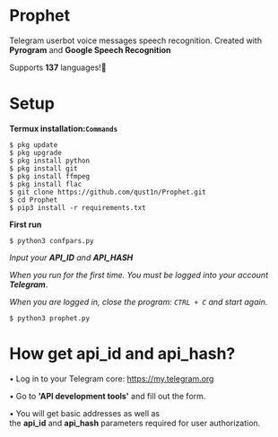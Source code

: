 # Prophet
Telegram userbot voice messages speech recognition. 
Created with **Pyrogram** and **Google Speech Recognition**

Supports **137** languages!🎉

# Setup
**Termux installation:`Commands`**
```
$ pkg update
$ pkg upgrade
$ pkg install python
$ pkg install git
$ pkg install ffmpeg
$ pkg install flac
$ git clone https://github.com/qust1n/Prophet.git
$ cd Prophet
$ pip3 install -r requirements.txt
```

**First run**
```
$ python3 confpars.py
```
*Input your **API_ID** and **API_HASH***

*When you run for the first time. You must be logged into your account
**Telegram***.

*When you are logged in, close the program: `CTRL + C` and start again.*
```
$ python3 prophet.py
```

# How get api_id and api_hash?

• Log in to your Telegram core: 
https://my.telegram.org

• Go to **'API development tools'** and fill out the form.

• You will get basic addresses as well as the **api_id** and **api_hash** parameters required for user authorization.
